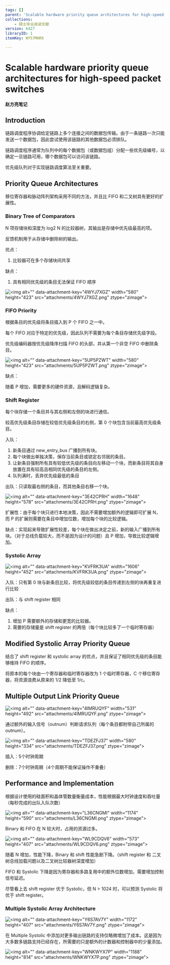 ```yaml
---
tags: []
parent: 'Scalable hardware priority queue architectures for high-speed packet switches'
collections:
    - 硕士毕业阅读文献
version: 6427
libraryID: 1
itemKey: WY57MHRX

---
```

# Scalable hardware priority queue architectures for high-speed packet switches

#### 赵方亮笔记

## Introduction

链路调度程序协调给定链路上多个连接之间的数据包传输。由于一条链路一次只能发送一个数据包，因此尝试使用该链路的其他数据包必须排队。

链路调度程序通常为队列中的每个数据包（或数据包组）分配一些优先级编号，以确定一旦链路可用，哪个数据包可以访问该链路。

优先级队列对于实现链路调度算法至关重要。

## Priority Queue Architectures

移位寄存器和脉动阵列架构采用不同的方法，并且比 FIFO 和二叉树具有更好的扩展性。

### Binary Tree of Comparators

N 项存储块和深度为 log2 N 的比较器树，其输出是存储中优先级最高的项。

反馈机制用于从存储中删除树的输出。

优点：

1.  比较器可在多个存储块间共享

缺点：

1.  具有相同优先级的条目无法保证 FIFO 顺序

![\<img alt="" data-attachment-key="4WYJ7XGZ" width="580" height="423" src="attachments/4WYJ7XGZ.png" ztype="zimage">](attachments/4WYJ7XGZ.png)

### FIFO Priority

根据条目的优先级将条目插入到 P 个 FIFO 之一中。

每个 FIFO 对应于特定的优先级，因此队列不需要为每个条目存储优先级字段。

优先级编码器按优先级降序扫描 FIFO 的头部，并从第一个非空 FIFO 中删除条目。

![\<img alt="" data-attachment-key="5UP5PZWT" width="580" height="423" src="attachments/5UP5PZWT.png" ztype="zimage">](attachments/5UP5PZWT.png)

缺点：

随着 P 增加，需要更多的硬件资源，且解码逻辑复杂。

### Shift Register

每个块存储一个条目并与其右侧和左侧的块进行通信。

较高优先级条目存储在较低优先级条目的右侧，第 0 个块包含当前最高优先级条目。

入队：

1.  新条目通过 new\_entry\_bus 广播到所有块。
2.  每个块做出单独决策，保存当前条目或锁定右邻居的条目。
3.  让新条目强制所有具有较低优先级的条目向左移动一个块，而新条目将其自身放置在具有较高且相同优先级的条目的左侧。
4.  队列满时，丢弃优先级最低的条目

出队：只读取最右侧的条目，而其他条目右移一个块。

![\<img alt="" data-attachment-key="3E42CPRH" width="1648" height="578" src="attachments/3E42CPRH.png" ztype="zimage">](attachments/3E42CPRH.png)

扩展性：由于每个块只进行本地决策，因此不需要增加额外的逻辑即可扩展 N，而 P 的扩展则需要在条目中增加位数，增加每个块的比较逻辑。

缺点：实现起来导致扩展性较差，每个块在做出决定之前，新的输入广播到所有块。（对于总线负载较大，而不是因为设计的问题）且 P 增加，导致比较逻辑增加。

### Systolic Array

![\<img alt="" data-attachment-key="KVFRK3UA" width="1606" height="452" src="attachments/KVFRK3UA.png" ztype="zimage">](attachments/KVFRK3UA.png)

入队：只有第 0 块与新条目比较，将优先级较低的条目传递到左侧的块再重复进行比较

出队：与 shift register 相同

缺点：

1.  增加 P 需要额外的存储和更宽的比较器。
2.  需要的存储量是 shift register 的两倍（每个块比较多了一个临时寄存器）

## Modified Systolic Array Priority Queue

结合了 shift register 和 systolic array 的优点，并且保证了相同优先级的条目能够维持 FIFO 的顺序。

将原本的每个块由一个寄存器和临时寄存器改为 1 个临时寄存器，C 个移位寄存器，将资源浪费从原来的 1/2 降低至 1/c。

## Multiple Output Link Priority Queue

![\<img alt="" data-attachment-key="4IMRUQYF" width="531" height="492" src="attachments/4IMRUQYF.png" ztype="zimage">](attachments/4IMRUQYF.png)

通过额外的输入信号（outnum）判断请求队列（每个条目都附带自己所属的 outnum）。

![\<img alt="" data-attachment-key="TDEZFJ37" width="580" height="334" src="attachments/TDEZFJ37.png" ztype="zimage">](attachments/TDEZFJ37.png)

插入：5个时钟周期

删除：7个时钟周期（4个周期不能保证操作不重叠）

## Performance and Implementation

根据设计使用的硅面积和晶体管数量衡量成本，性能根据最大时钟速度和吞吐量（每秒完成的出队入队次数）

![\<img alt="" data-attachment-key="L36CNGMI" width="1174" height="590" src="attachments/L36CNGMI.png" ztype="zimage">](attachments/L36CNGMI.png)

Binary 和 FIFO 在 N 较大时，占用的资源过多。

![\<img alt="" data-attachment-key="WL9CDQV6" width="573" height="407" src="attachments/WL9CDQV6.png" ztype="zimage">](attachments/WL9CDQV6.png)

随着 N 增加，性能下降，Binary 和 shift 性能急剧下降。（shift register 和 二叉树总线加载问题以及二叉树比较器树深度增加）

FIFO 和 Systolic 下降是因为寄存器和多路复用中的额外位数增加，需要增加控制信号延迟。

尽管看上去 shift register 优于 Systolic，但 N > 1024 时，可以预测 Systolic 将优于 shift register。

### Multiple Systolic Array Architecture

![\<img alt="" data-attachment-key="Y6S7AV7Y" width="1172" height="407" src="attachments/Y6S7AV7Y.png" ztype="zimage">](attachments/Y6S7AV7Y.png)

在 Multiple Systolic 中添加对更多输出链路的支持仅略微增加了成本。这是因为大多数多链路支持已经存在，所需要的只是额外的计数器和控制器中的少量添加。

![\<img alt="" data-attachment-key="WNKWYX7P" width="1188" height="814" src="attachments/WNKWYX7P.png" ztype="zimage">](attachments/WNKWYX7P.png)
